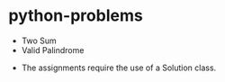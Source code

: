 # python-problems
- Two Sum
- Valid Palindrome

* The assignments require the use of a Solution class.
